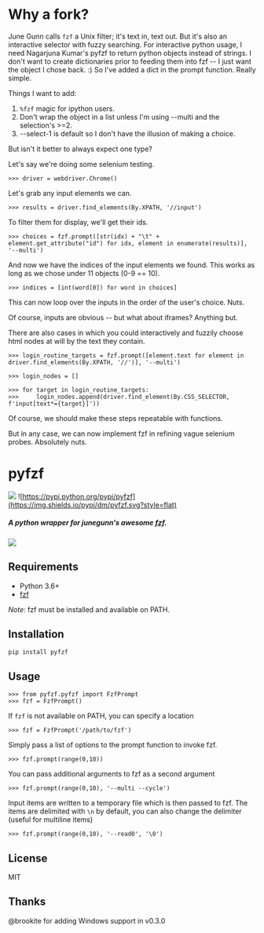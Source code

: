 Why a fork?
====

June Gunn calls `fzf` a Unix filter; it's text in, text out. But it's also an interactive selector with fuzzy searching. For interactive python usage, I need Nagarjuna Kumar's pyfzf to return python objects instead of strings. I don't want to create dictionaries prior to feeding them into fzf -- I just want the object I chose back. :)
So I've added a dict in the prompt function. Really simple.

Things I want to add:
1. `%fzf` magic for ipython users.
2. Don't wrap the object in a list unless I'm using --multi and the selection's >=2.
3. --select-1 is default so I don't have the illusion of making a choice.

But isn't it better to always expect one type?

Let's say we're doing some selenium testing.

    >>> driver = webdriver.Chrome()

Let's grab any input elements we can.
    
    >>> results = driver.find_elements(By.XPATH, '//input')
    
To filter them for display, we'll get their ids.
    
    >>> choices = fzf.prompt([str(idx) + "\t" + element.get_attribute("id") for idx, element in enumerate(results)], '--multi')
    
And now we have the indices of the input elements we found. This works as long as we chose under 11 objects (0-9 == 10).
    
    >>> indices = [int(word[0]) for word in choices]
    
This can now loop over the inputs in the order of the user's choice. Nuts.
    
Of course, inputs are obvious -- but what about iframes? Anything but.
    
There are also cases in which you could interactively and fuzzily choose html nodes at will by the text they contain.
    
    >>> login_routine_targets = fzf.prompt([element.text for element in driver.find_elements(By.XPATH, '//')], '--multi')
    
    >>> login_nodes = []
    
    >>> for target in login_routine_targets:
    >>>     login_nodes.append(driver.find_element(By.CSS_SELECTOR, f'input[text*={target}]'))
    
Of course, we should make these steps repeatable with functions.
    
But in any case, we can now implement fzf in refining vague selenium probes. Absolutely nuts.



pyfzf
=====

![](https://img.shields.io/badge/license-MIT-green.svg?style=flat)
![https://pypi.python.org/pypi/pyfzf](https://img.shields.io/pypi/dm/pyfzf.svg?style=flat)
   
##### A python wrapper for *junegunn*'s awesome [fzf](https://github.com/junegunn/fzf).

![](https://raw.githubusercontent.com/nk412/pyfzf/master/pyfzf.gif)

Requirements
------------

* Python 3.6+
* [fzf](https://github.com/junegunn/fzf)

*Note*: fzf must be installed and available on PATH.

Installation
------------
	pip install pyfzf

Usage
-----
    >>> from pyfzf.pyfzf import FzfPrompt
    >>> fzf = FzfPrompt()

If `fzf` is not available on PATH, you can specify a location

    >>> fzf = FzfPrompt('/path/to/fzf')

Simply pass a list of options to the prompt function to invoke fzf.

    >>> fzf.prompt(range(0,10))

You can pass additional arguments to fzf as a second argument

    >>> fzf.prompt(range(0,10), '--multi --cycle')

Input items are written to a temporary file which is then passed to fzf.
The items are delimited with `\n` by default, you can also change the delimiter
(useful for multiline items)

    >>> fzf.prompt(range(0,10), '--read0', '\0')

License
-------
MIT

Thanks
------
@brookite for adding Windows support in v0.3.0
